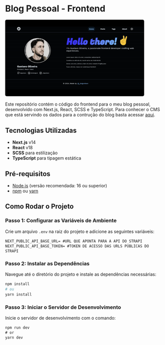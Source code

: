 # Blog Pessoal - Frontend

<img width=450 style="border-radius: 5px" height="auto" alt="Home Light" title="Light Mode" src="public/static/home.gif" />

Este repositório contém o código do frontend para o meu blog pessoal, desenvolvido com Next.js, React, SCSS e TypeScript. Para conhecer o CMS que está servindo os dados para a contrução do blog basta acessar [aqui](https://github.com/dogustavo/strapi-v4-blog).

## Tecnologias Utilizadas

- **Next.js** v14
- **React** v18
- **SCSS** para estilização
- **TypeScript** para tipagem estática

## Pré-requisitos

- [Node.js](https://nodejs.org/) (versão recomendada: 16 ou superior)
- [npm](https://www.npmjs.com/) ou [yarn](https://yarnpkg.com/)

## Como Rodar o Projeto

### Passo 1: Configurar as Variáveis de Ambiente

Crie um arquivo `.env` na raiz do projeto e adicione as seguintes variáveis:

```
NEXT_PUBLIC_API_BASE_URL= #URL QUE APONTA PARA A API DO STRAPI
NEXT_PUBLIC_API_BASE_TOKEN= #TOKEN DE ACESSO DAS URLS PÚBLICAS DO STRAPI
```

### Passo 2: Instalar as Dependências

Navegue até o diretório do projeto e instale as dependências necessárias:

```bash
npm install
# ou
yarn install
```

### Passo 3: Iniciar o Servidor de Desenvolvimento

Inicie o servidor de desenvolvimento com o comando:

```
npm run dev
# or
yarn dev
```
